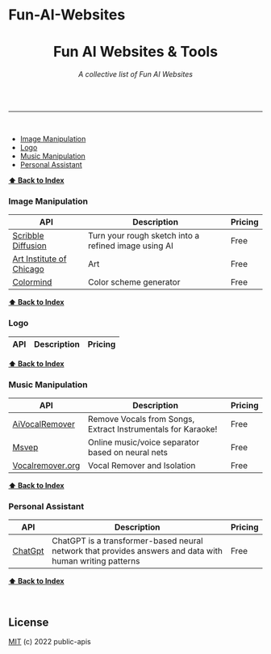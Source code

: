 # Fun-AI-Websites

<div align="center">
    <h1>Fun AI Websites & Tools</h1>
    <i>A collective list of Fun AI Websites</i>
</div>

<br />



<br />



<br />

---

<br />

* [Image Manipulation](#image-manipuation)
* [Logo](#logo)
* [Music Manipulation](#music-manipuation)
* [Personal Assistant](#personal-assistant)


**[⬆ Back to Index](#index)**
### Image Manipulation
API | Description | Pricing |
|---|---|---|
| [Scribble Diffusion](https://scribblediffusion.com/) | Turn your rough sketch into a refined image using AI | Free |
| [Art Institute of Chicago](https://api.artic.edu/docs/) | Art | Free |
| [Colormind](http://colormind.io/api-access/) | Color scheme generator | Free |


**[⬆ Back to Index](#index)**
### Logo
API | Description | Pricing |
|---|---|---|



**[⬆ Back to Index](#index)**
### Music Manipulation
API | Description | Pricing | 
|---|---|---|
| [AiVocalRemover](https://aivocalremover.com/) | Remove Vocals from Songs, Extract Instrumentals for Karaoke! | Free | 
| [Msvep](https://mvsep.com/) | Online music/voice separator based on neural nets | Free |
| [Vocalremover.org](https://vocalremover.org) | Vocal Remover and Isolation | Free |


**[⬆ Back to Index](#index)**
### Personal Assistant
API | Description | Pricing | 
|---|---|---|
| [ChatGpt](https://chat.openai.com/chat) | ChatGPT is a transformer-based neural network that provides answers and data with human writing patterns | Free | 



**[⬆ Back to Index](#index)**

<br>

## License
[MIT](LICENSE) (c) 2022 public-apis
